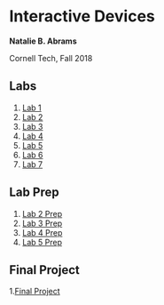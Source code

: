 # Interactive Devices

**Natalie B. Abrams**

Cornell Tech, Fall 2018

## Labs
1. [Lab 1](https://github.com/nabrams/IDD-Fa18-Lab1/blob/master/README.md)
2. [Lab 2](https://github.com/nabrams/IDD-Fa18-Lab2/blob/master/README.md)
3. [Lab 3](https://github.com/nabrams/IDD-Fa18-Lab3/blob/master/README.md)
4. [Lab 4](https://github.com/nabrams/IDD-Fa18-Lab4/blob/master/README.md)
5. [Lab 5](https://github.com/nabrams/IDD-Fa18-Lab5/blob/master/README.md)
6. [Lab 6](https://github.com/nabrams/IDD-Fa18-Lab6/blob/master/README.md)
7. [Lab 7](https://github.com/nabrams/IDD-Fa18-Lab7/blob/master/README.md)

## Lab Prep
1. [Lab 2 Prep](https://github.com/nabrams/interactive/blob/master/prelab-assets/Prelab2.md)
2. [Lab 3 Prep](https://github.com/nabrams/interactive/blob/master/prelab-assets/Prelab3.md)
3. [Lab 4 Prep](https://github.com/nabrams/interactive/blob/master/prelab-assets/Prelab4.md)
4. [Lab 5 Prep](https://github.com/nabrams/interactive/blob/master/prelab-assets/Prelab5.md)

## Final Project

1.[Final Project]()
